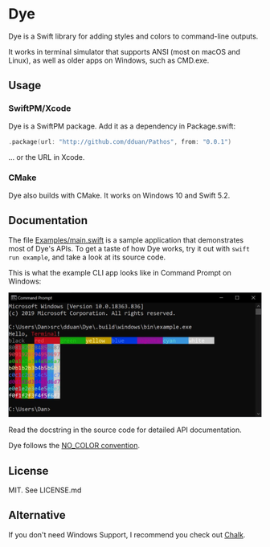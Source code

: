 # Dye

Dye is a Swift library for adding styles and colors to command-line outputs.

It works in terminal simulator that supports ANSI (most on macOS and Linux), as
well as older apps on Windows, such as CMD.exe.

## Usage

### SwiftPM/Xcode

Dye is a SwiftPM package. Add it as a dependency in Package.swift:

```swift
.package(url: "http://github.com/dduan/Pathos", from: "0.0.1")
```

… or the URL in Xcode.

### CMake

Dye also builds with CMake. It works on Windows 10 and Swift 5.2.

## Documentation

The file [Examples/main.swift](Examples/main.swift) is a sample application that
demonstrates most of Dye's APIs. To get a taste of how Dye works, try it out
with `swift run example`, and take a look at its source code.

This is what the example CLI app looks like in Command Prompt on Windows:

![Dye example app running in Window Command Prompt](Examples/windows-example-screenshot.jpg)

Read the docstring in the source code for detailed API documentation.

Dye follows the [NO_COLOR convention](https://no-color.org).

## License

MIT. See LICENSE.md

## Alternative

If you don't need Windows Support, I recommend you check out [Chalk](https://github.com/mxcl/Chalk).
